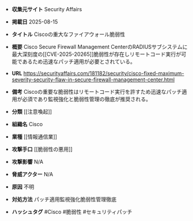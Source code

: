 - **収集元サイト**
Security Affairs

- **掲載日**
2025-08-15

- **タイトル**
Ciscoの重大なファイアウォール脆弱性

- **概要**
Cisco Secure Firewall Management CenterのRADIUSサブシステムに最大深刻度の[[CVE-2025-20265]]脆弱性が存在しリモートコード実行が可能であるため迅速なパッチ適用が必要とされている。

- **URL**
https://securityaffairs.com/181182/security/cisco-fixed-maximum-severity-security-flaw-in-secure-firewall-management-center.html

- **備考**
Ciscoの重要な脆弱性はリモートコード実行を許すため迅速なパッチ適用が必須であり監視強化と脆弱性管理の徹底が推奨される。

- **分類**
[[注意喚起]]

- **組織名**
Cisco

- **業種**
[[情報通信業]]

- **攻撃手口**
[[脆弱性の悪用]]

- **攻撃影響**
N/A

- **脅威アクター**
N/A

- **原因**
不明

- **対処方法**
パッチ適用監視強化脆弱性管理徹底

- **ハッシュタグ**
#Cisco #脆弱性 #セキュリティパッチ
